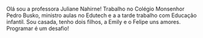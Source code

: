 Olá sou a professora Juliane Nahirne!
Trabalho no Colégio Monsenhor Pedro Busko, ministro aulas no Edutech e a  a tarde trabalho com Educação infantil.
 Sou casada, tenho dois filhos, a  Emily e  o Felipe uns amores.
 Programar é um desafio!
